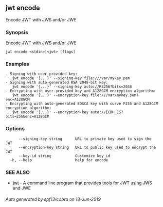 ## jwt encode

Encode JWT with JWS and/or JWE

### Synopsis

Encode JWT with JWS and/or JWE

```
jwt encode <stdin>|<jwt> [flags]
```

### Examples

```
- Signing with user-provided key: 
   jwt encode '{...}' --signing-key file:///var/mykey.pem
- Signing with auto-generated RSA 2048-bit key: 
   jwt encode '{...}' --signing-key auto://RS256?bits=2048
- Encrypting with user-provided key and A128GCM encryption algorithm: 
   jwt encode '{...}' --encryption-key file:///var/mykey.pem?enc=A128GCM
- Encrypting with auto-generated EDSCA key with curve P256 and A128GCM encryption algorithm: 
   jwt encode '{...}' --encryption-key auto://ECDH_ES?bits=256&enc=A128GCM
```

### Options

```
      --signing-key string      URL to private key used to sign the JWT
      --encryption-key string   URL to public key used to encrypt the JWT
      --key-id string           Customize key id
  -h, --help                    help for encode
```

### SEE ALSO

* [jwt](jwt.md)	 - A command line program that provides tools for JWT using JWS and JWE

###### Auto generated by spf13/cobra on 13-Jun-2019

